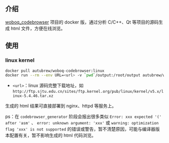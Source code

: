 ## 介绍
[woboq_codebrowser](https://github.com/woboq/woboq_codebrowser) 项目的 docker 版，通过分析 C/C++、Qt 等项目的源码生成 html 文件，方便在线浏览。

## 使用

### linux kernel

```bash
docker pull autubrew/woboq-codebrowser:linux
docker run --rm --env URL=<url> -v `pwd`/output:/root/output autubrew/woboq-codebrowser:linux
```

+ `<url>`：linux 源码完整下载地址，如 `http://ftp.sjtu.edu.cn/sites/ftp.kernel.org/pub/linux/kernel/v5.x/linux-5.4.46.tar.xz`

 生成的 html 结果可直接部署到 nginx、httpd 等服务上。

ps：在 `codebrowser_generator` 阶段会报出很多类似 `Error: xxx expected '(' after 'asm'` 、 `error: unknown argument: 'xxx'` 或 `warning: optimization flag 'xxx' is not supported` 的错误或警告，暂不清楚原因，可能与编译器版本配置有关，暂不影响生成的 html 代码浏览。
